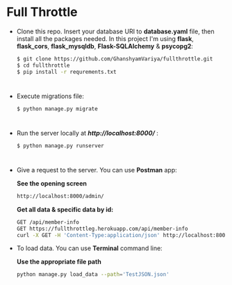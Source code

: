 # Full Throttle

* Clone this repo. Insert your database URI to __database.yaml__ file, then install all the packages needed. In this project I'm using __flask__, __flask_cors__, __flask_mysqldb__, __Flask-SQLAlchemy__ & __psycopg2__:
    ```bash
    $ git clone https://github.com/GhanshyamVariya/fullthrottle.git
    $ cd fullthrottle
    $ pip install -r requrements.txt
    ```

#

*  Execute migrations file:
    ```bash
    $ python manage.py migrate
    ```

#

*  Run the server locally at __*http://localhost:8000/*__ :
    ```bash
    $ python manage.py runserver
    ```

#

* Give a request to the server. You can use __Postman__ app:
    
    __See the opening screen__
    ```bash
    http://localhost:8000/admin/
    ```
    __Get all data & specific data by id:__
    ```bash
    GET /api/member-info
    GET https://fullthrottleg.herokuapp.com/api/member-info
    curl -X GET -H 'Content-Type:application/json' http://localhost:8000/api/member-info
    ```

* To load data. You can use __Terminal__ command line:
   
    __Use the appropriate file path__
    ```bash
    python manage.py load_data --path='TestJSON.json'
    ```